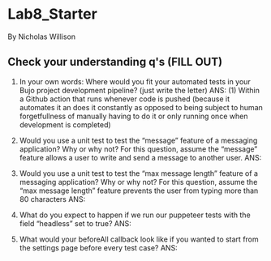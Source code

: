 # Lab8_Starter
By Nicholas Willison

## Check your understanding q's (FILL OUT)
1. In your own words: Where would you fit your automated tests in your Bujo project development pipeline? (just write the letter)
   ANS: (1) Within a Github action that runs whenever code is pushed (because it automates it an does it constantly as opposed to being subject to human forgetfullness of manually having to do it or only running once when development is completed)

2. Would you use a unit test to test the “message” feature of a messaging application? Why or why not? For this question, assume the “message” feature allows a user to write and send a message to another user.
   ANS:

3. Would you use a unit test to test the “max message length” feature of a messaging application? Why or why not? For this question, assume the “max message length” feature prevents the user from typing more than 80 characters
   ANS:

4. What do you expect to happen if we run our puppeteer tests with the field “headless” set to true?
   ANS:

5. What would your beforeAll callback look like if you wanted to start from the settings page before every test case?
   ANS: